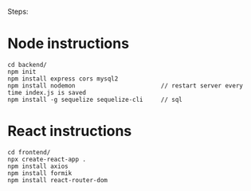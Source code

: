 Steps:

# Node instructions
```
cd backend/
npm init 
npm install express cors mysql2
npm install nodemon                        // restart server every time index.js is saved
npm install -g sequelize sequelize-cli     // sql
```

# React instructions
```
cd frontend/
npx create-react-app .
npm install axios
npm install formik
npm install react-router-dom
```
